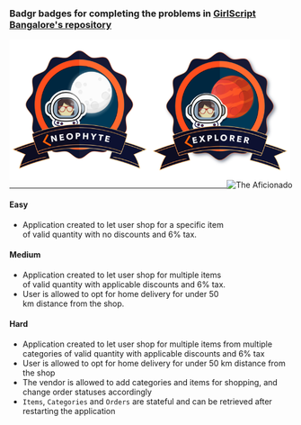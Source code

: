 ### Badgr badges for completing the problems in [GirlScript Bangalore's repository](https://github.com/girlscript-blr/code-with-girlscript-bangalore/pull/48)

<a href="https://api.eu.badgr.io/public/assertions/Ih_o7bVtSze9ri1ygahLGQ" target="blank"><img src="badges/THE_NEOPHYTE_2020-07-20.png" alt="The Neophyte" align="left" height="250px"></a>
<a href="https://api.eu.badgr.io/public/assertions/oQg7xwHmStWC7VsdGttcuA" target="blank"><img src="badges/THE_EXPLORER_2020-07-20.png" alt="The Explorer" align="center" height="250px"></a>
<a href="https://api.eu.badgr.io/public/assertions/vIZQuB9HTKKWmat5tahUCw" target="blank"><img src="badges/THE_AFICIONADO_2020-07-20.png" alt="The Aficionado" align="right" height="250px"></a>

<hr>

#### Easy

* Application created to let user shop for a specific item of valid quantity with no discounts and 6% tax.

#### Medium

* Application created to let user shop for multiple items of valid quantity with applicable discounts and 6% tax.
* User is allowed to opt for home delivery for under 50 km distance from the shop.

#### Hard

* Application created to let user shop for multiple items from multiple categories of valid quantity with applicable discounts and 6% tax
* User is allowed to opt for home delivery for under 50 km distance from the shop
* The vendor is allowed to add categories and items for shopping, and change order statuses accordingly
* `Items`, `Categories` and `Orders` are stateful and can be retrieved after restarting the application
